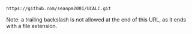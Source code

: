 
```
https://github.com/seanpm2001/UCALC.git
```

Note: a trailing backslash is not allowed at the end of this URL, as it ends with a file extension.

